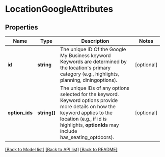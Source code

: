 # LocationGoogleAttributes

## Properties
Name | Type | Description | Notes
------------ | ------------- | ------------- | -------------
**id** | **string** | The unique ID Of the Google My Business keyword  Keywords are determined by the location&#39;s primary category (e.g., highlights, planning, diningoptions). | [optional] 
**option_ids** | **string[]** | The unique IDs of any options selected for the keyword.  Keyword options provide more details on how the keyword applies to the location (e.g., if id is highlights, **optionIds** may include has_seating_optdoors). | [optional] 

[[Back to Model list]](../README.md#documentation-for-models) [[Back to API list]](../README.md#documentation-for-api-endpoints) [[Back to README]](../README.md)


